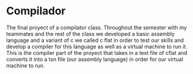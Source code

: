 # Compilador
The final proyect of a compilator class. Throughout the semester with my teammates and the rest of the class we developed a basic assembly language and a variant of c we called c flat in order to test our skills and develop a compiler for this language as well as a virtual machine to run it. This is the compiler part of the proyect that takes in a text file of cflat and converts it into a tsn file (our assembly language) in order for our virtual machine to run.
